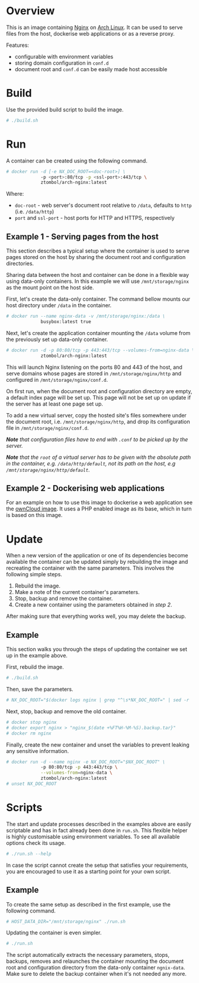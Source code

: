 # Overview

This is an image containing [Nginx][nginx-hp] on [Arch Linux][al-hp]. It can be
used to serve files from the host, dockerise web applications or as a reverse
proxy.

Features:
- configurable with environment variables
- storing domain configuration in `conf.d`
- document root and `conf.d` can be easily made host accessible


# Build

Use the provided build script to build the image.

```sh
# ./build.sh
```


# Run

A container can be created using the following command.

```sh
# docker run -d [-e NX_DOC_ROOT=<doc-root>] \
             -p <port>:80/tcp -p <ssl-port>:443/tcp \
             ztombol/arch-nginx:latest
```

Where:
- `doc-root` - web server's document root relative to `/data`, defaults to
  `http` (i.e. `/data/http`)
- `port` and `ssl-port` - host ports for HTTP and HTTPS, respectively


## Example 1 - Serving pages from the host

This section describes a typical setup where the container is used to serve
pages stored on the host by sharing the document root and configuration
directories.

Sharing data between the host and container can be done in a flexible way using
data-only containers. In this example we will use `/mnt/storage/nginx` as the
mount point on the host side.

First, let's create the data-only container. The command bellow mounts our host
directory under `/data` in the container.

```sh
# docker run --name nginx-data -v /mnt/storage/nginx:/data \
             busybox:latest true
```

Next, let's create the application container mounting the `/data` volume from
the previously set up data-only container.

```sh
# docker run -d -p 80:80/tcp -p 443:443/tcp --volumes-from=nginx-data \
             ztombol/arch-nginx:latest
```

This will launch Nginx listening on the ports 80 and 443 of the host, and
serve domains whose pages are stored in `/mnt/storage/nginx/http` and configured
in `/mnt/storage/nginx/conf.d`.

On first run, when the document root and configuration directory are empty, a
default index page will be set up. This page will not be set up on update if the
server has at least one page set up.

To add a new virtual server, copy the hosted site's files somewhere under the
document root, i.e. `/mnt/storage/nginx/http`, and drop its configuration file
in `/mnt/storage/nginx/conf.d`.

***Note*** *that configuration files have to end with `.conf` to be picked up
by the server.*

***Note*** *that the `root` of a virtual server has to be given with the
absolute path in the container, e.g. `/data/http/default`, not its path on the
host, e.g `/mnt/storage/nginx/http/default`.*


## Example 2 - Dockerising web applications

For an example on how to use this image to dockerise a web application see the
[ownCloud image][arch-owncloud]. It uses a PHP enabled image as its base, which
in turn is based on this image.


# Update

When a new version of the application or one of its dependencies become
available the container can be updated simply by rebuilding the image and
recreating the container with the same parameters. This involves the following
simple steps.

1. Rebuild the image.
2. Make a note of the current container's parameters.
3. Stop, backup and remove the container.
4. Create a new container using the parameters obtained in *step 2*.

After making sure that everything works well, you may delete the backup.


## Example

This section walks you through the steps of updating the container we set up in
the example above.

First, rebuild the image.

```sh
# ./build.sh
```

Then, save the parameters.

```sh
# NX_DOC_ROOT="$(docker logs nginx | grep "^\s*NX_DOC_ROOT=" | sed -r 's/[^=]*=(.*)$/\1/')"
```

Next, stop, backup and remove the old container.

```sh
# docker stop nginx
# docker export nginx > "nginx_$(date +%FT%H-%M-%S).backup.tar}"
# docker rm nginx
```

Finally, create the new container and unset the variables to prevent leaking any
sensitive information.

```sh
# docker run -d --name nginx -e NX_DOC_ROOT="$NX_DOC_ROOT" \
             -p 80:80/tcp -p 443:443/tcp \
             --volumes-from=nginx-data \
             ztombol/arch-nginx:latest
# unset NX_DOC_ROOT
```


# Scripts

The start and update processes described in the examples above are easily
scriptable and has in fact already been done in `run.sh`. This flexible helper
is highly customisable using environment variables. To see all available options
check its usage.

```sh
# ./run.sh --help
```

In case the script cannot create the setup that satisfies your requirements, you
are encouraged to use it as a starting point for your own script.


## Example

To create the same setup as described in the first example, use the following
command.

```sh
# HOST_DATA_DIR="/mnt/storage/nginx" ./run.sh
```

Updating the container is even simpler.

```sh
# ./run.sh
```

The script automatically extracts the necessary parameters, stops, backups,
removes and relaunches the container mounting the document root and
configuration directory from the data-only container `ngnix-data`. Make sure to
delete the backup container when it's not needed any more.


<!-- References -->

[nginx-hp]: http://nginx.org
[al-hp]: https://www.archlinux.org/
[arch-owncloud]: ../arch-owncloud

